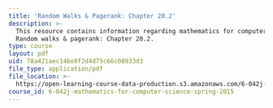 ```yaml
---
title: 'Random Walks & Pagerank: Chapter 20.2'
description: >-
  This resource contains information regarding mathematics for computer science:
  Random walks & pagerank: Chapter 20.2.
type: course
layout: pdf
uid: 78a421aec146e0f2d4d75c66c08933d3
file_type: application/pdf
file_location: >-
  https://open-learning-course-data-production.s3.amazonaws.com/6-042j-mathematics-for-computer-science-spring-2015/78a421aec146e0f2d4d75c66c08933d3_MIT6_042JS15_Session35.pdf
course_id: 6-042j-mathematics-for-computer-science-spring-2015
---
```

